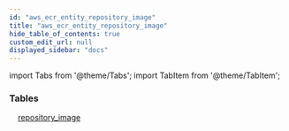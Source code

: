 ```yaml
---
id: "aws_ecr_entity_repository_image"
title: "aws_ecr_entity_repository_image"
hide_table_of_contents: true
custom_edit_url: null
displayed_sidebar: "docs"
---
```


import Tabs from '@theme/Tabs';
import TabItem from '@theme/TabItem';

<Tabs>
  <TabItem value="Components" label="Components" default>

### Tables

    [repository_image](../../aws/tables/aws_ecr_entity_repository_image.RepositoryImage)

</TabItem>
  <TabItem value="Code examples" label="Code examples">

</TabItem>
</Tabs>
